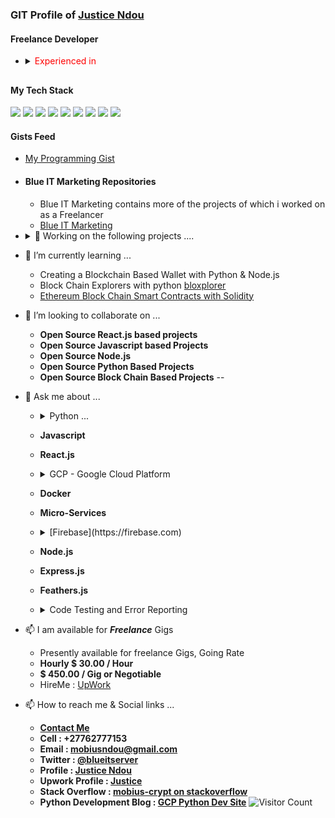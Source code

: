 
### GIT Profile of [Justice Ndou](https://justice-ndou.site)

#### Freelance Developer
- <details close><summary><span style="color:red"> Experienced in </span></summary>  
        <ul>
                <li> - Google Cloud Platform Based Projects</li>
                <li> - Python 3.8 / 3.9</li>
                <li> - Jinja Templates</li>
                <li> - Flask</li>
                <li> - Django</li>
                <li> - Fast-API</li>
                <li> - Node.JS</li>
                <li> - Express.JS</li>
                <li> - MySQl, Firebase-Firestore / Datastore / MongoDB / Redis</li>
                <li> - Kubernettes &amp;amp; Docker</li>
                <li> - HTML5, CSS &amp;amp; Javascript</li>
                <li> - React</li>
        </ul>
  </details>
##
#### My Tech Stack
<img src="https://img.icons8.com/dusk/64/000000/html-5.png"/> <img src="https://img.icons8.com/color/48/000000/css3.png"/> <img src="https://img.icons8.com/wired/48/000000/react.png"/> <img src="https://img.icons8.com/color/48/000000/javascript.png"/> <img src="https://img.icons8.com/color/48/000000/python.png"/> <img src="https://img.icons8.com/color/48/000000/firebase.png"/> <img src="https://img.icons8.com/color/48/000000/mongodb.png"/> <img src="https://img.icons8.com/color/48/000000/mysql.png"/> 
<img src="https://img.icons8.com/color/48/000000/nodejs.png"/>


#### Gists Feed
- [My Programming Gist](https://gist.github.com/freelancing-solutions)


- #### Blue IT Marketing Repositories
  - Blue IT Marketing contains more of the projects of which i worked on as a Freelancer
  - [Blue IT Marketing](https://github.com/Blue-IT-Marketing)

- <details close> <summary>🔭 Working on the following projects ....</summary>
        <ul>
                <li> - [dogecoin website](https://github.com/dogecoin/dogecoin.com)</li>
                <li> - [eosjs General purpose library for the EOSIO blockchain.](https://github.com/EOSIO/eosjs)</li>
                <li> - [EOD Historical Data](https://github.com/freelancing-solutions/python-eodhistoricaldata)</li>
                <li> - [GCP Python NDB](https://github.com/freelancing-solutions/python-ndb)</li>
                <li> - [GCP Python Datastore](https://github.com/freelancing-solutions/python-datastore)</li>
                <li> - [Memberships &amp; Affiliates Management API](https://github.com/freelancing-solutions/membership_and_affiliate_api)</li>
        </ul>
</details>

- 🌱 I’m currently learning ...  
  - Creating a Blockchain Based Wallet with Python &amp; Node.js
  - Block Chain Explorers with python [bloxplorer](https://pypi.org/project/bloxplorer/)
  - [Ethereum Block Chain Smart Contracts with Solidity](https://ethereum.org/)

- 👯 I’m looking to collaborate on ...
  - **Open Source React.js based projects**
  - **Open Source Javascript based Projects**
  - **Open Source Node.js**
  - **Open Source Python Based Projects**
  - **Open Source Block Chain Based Projects**
--
- 💬 Ask me about ...
  - <details close><summary> Python ... </summary>
        <ul>
                <li> - 3.6, 3.7, 3.8, 3.9 </li>
                <li> - Jinja 2 &amp; 3  </li>
                <li> - Flask 1x &amp; 2x </li>
                <li> - Django </li>     
                <li> - Fast-API </li>
        </ul>
    </details>
    
  - **Javascript**
  - **React.js**
    
  - <details close> 
        <summary> GCP - Google Cloud Platform </summary>
        <ul>
                <li> - App-Engine </li>
                <li> - Cloud-Run </li>
                <li> - Python (Flask, Fast-API) </li>
                <li> - Node.js </li>
                <li> - GCP Functions </li>
                <li> - GCP Compute </li>
        </ul>
   </details>
  
  - **Docker**
  - **Micro-Services**
  
  - <details close> <summary> [Firebase](https://firebase.com) </summary>
        <ul>
                <li> - Auth </li>
                <li> - Firestore </li>
                <li> - Functions</li>
        </ul>
    </details>
  
  - **Node.js**
  - **Express.js**
  - **Feathers.js**
    
  - <details close> 
      <summary> Code Testing and Error Reporting </summary>
              <ul>
                      <li> <a href="https://pytest.org"> Pytest.org </a> <br>
                        I use Pytest to test my python code, [documentations can be found here](https://docs.pytest.org/en/stable/contents.html)
                      </li>
                      <li> <a href="https://jestjs.io"> JestJs.io</a> <br>
                         I use Jest for Javascript, Node.js, & React Testing , [Jest Docs Here](https://jestjs.io/docs/en/getting-started.html)
                      </li>
                      <li> <a href="https://sentry.io"> Sentry.IO</a> <br>
                        For all (Python, Flask, Node.JS, Javascript, Node.js, React and etc ) my production and development error monitoring and reporting
                      </li>
                </ul>
  </details

- 📫 I am available for ***Freelance*** Gigs
  - Presently available for freelance Gigs, Going Rate
  - **Hourly $ 30.00 / Hour**
  - **$ 450.00 / Gig or Negotiable**
  - HireMe : [UpWork](https://www.upwork.com/o/profiles/users/~01f013b5a637b415f8/)

- 📫 How to reach me &amp; Social links ...
  - **[Contact Me](https://justice-ndou.site/contact)**
  - **Cell : +27762777153**
  - **Email : mobiusndou@gmail.com**
  - **Twitter : [@blueitserver](https://twitter.com/blueitserver)**
  - **Profile : [Justice Ndou](https://justice-ndou.site)**
  - **Upwork Profile : [Justice](https://www.upwork.com/o/profiles/users/~01f013b5a637b415f8/)**
  - **Stack Overflow : [mobius-crypt on stackoverflow](https://stackoverflow.com/users/5287734/mobius-crypt)**
  - **Python Development Blog : [GCP Python Dev Site](https://gcp-python-dev.site)**
![Visitor Count](https://profile-counter.glitch.me/freelancing-solutions/count.svg)
